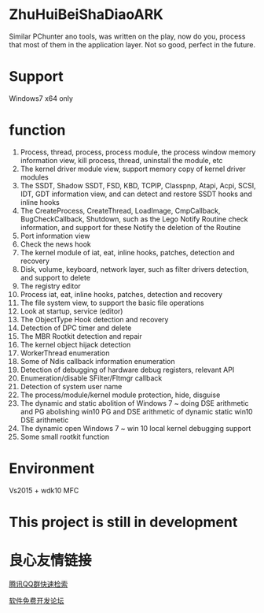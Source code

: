 # ZhuHuiBeiShaDiaoARK
  Similar PChunter ano tools, was written on the play, now do you, process that most of them in the application layer. Not so good, perfect in the future.
# Support
  Windows7 x64 only
# function
1. Process, thread, process, process module, the process window memory information view, kill process, thread, uninstall the module, etc
2. The kernel driver module view, support memory copy of kernel driver modules
3. The SSDT, Shadow SSDT, FSD, KBD, TCPIP, Classpnp, Atapi, Acpi, SCSI, IDT, GDT information view, and can detect and restore SSDT hooks and inline hooks
4. The CreateProcess, CreateThread, LoadImage, CmpCallback, BugCheckCallback, Shutdown, such as the Lego Notify Routine check information, and support for these Notify the deletion of the Routine
5. Port information view
6. Check the news hook
7. The kernel module of iat, eat, inline hooks, patches, detection and recovery
8. Disk, volume, keyboard, network layer, such as filter drivers detection, and support to delete
9. The registry editor
10. Process iat, eat, inline hooks, patches, detection and recovery
11. The file system view, to support the basic file operations
12. Look at startup, service (editor)
13. The ObjectType Hook detection and recovery
14. Detection of DPC timer and delete
15. The MBR Rootkit detection and repair
16. The kernel object hijack detection
17. WorkerThread enumeration
18. Some of Ndis callback information enumeration
19. Detection of debugging of hardware debug registers, relevant API
20. Enumeration/disable SFilter/Fltmgr callback
21. Detection of system user name
22. The process/module/kernel module protection, hide, disguise
23. The dynamic and static abolition of Windows 7 ~ doing DSE arithmetic and PG abolishing win10 PG and DSE arithmetic of dynamic static win10 DSE arithmetic
24. The dynamic open Windows 7 ~ win 10 local kernel debugging support
25. Some small rootkit function

# Environment
  Vs2015 + wdk10  MFC
# This project is still in development



 # 良心友情链接

[腾讯QQ群快速检索](http://u.720life.cn/s/8cf73f7c)

[软件免费开发论坛](http://u.720life.cn/s/bbb01dc0)
